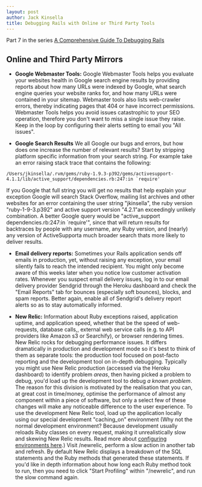 ```yaml
---
layout: post
author: Jack Kinsella
title: Debugging Rails with Online or Third Party Tools
---
```


Part 7 in the series [A Comprehensive Guide To Debugging Rails](/2014/06/06/a-comprehensive-guide-to-debugging-rails.html)

## Online and Third Party Mirrors ##

* **Google Webmaster Tools:** Google Webmaster Tools helps you evaluate your websites health in Google search engine results by providing reports about how many URLs were indexed by Google, what search engine queries your website ranks for, and how many URLs were contained in your sitemap. Webmaster tools also lists web-crawler errors, thereby indicating pages that 404 or have incorrect permissions. Webmaster Tools helps you avoid issues catastrophic to your SEO operation, therefore you don't want to miss a single issue they raise. Keep in the loop by configuring their alerts setting to email you "All issues".

* **Google Search Results** We all Google our bugs and errors, but how does one increase the number of relevant results? Start by stripping platform specific information from your search string. For example take an error raising stack trace that contains the following:
```
/Users/jkinsella/.rvm/gems/ruby-1.9.3-p392/gems/activesupport-4.1.1/lib/active_support/dependencies.rb:247:in `require'
```

If you Google that full string you will get no results that help explain your exception Google will search Stack Overflow, mailing list archives and other websites for an error containing the user string "jkinsella", the ruby version "ruby-1-9-3.p392" and active support version "4.2.1"an exceedingly unlikely combination. A better Google query would be "active_support dependencies.rb:247:in `require'", since that will return results for backtraces by people with any username, any Ruby version, and (nearly) any version of ActiveSupporta much broader search thats more likely to deliver results.

* **Email delivery reports:** Sometimes your Rails application sends off emails in production, yet, without raising any exception, your email silently fails to reach the intended recipient. You might only become aware of this weeks later when you notice low customer activation rates. Whenever you suspect email delivery issues, log in to our email delivery provider Sendgrid through the Heroku dashboard and check the  "Email Reports" tab for bounces (especially soft bounces), blocks, and spam reports. Better again, enable all of Sendgrid's delivery report alerts so as to stay automatically informed.

* **New Relic:** Information about Ruby exceptions raised, application uptime, and application speed, whether that be the speed of web-requests, database calls,, external web service calls (e.g. to API providers like Amazon s3 or Searchify), or browser rendering times. New Relic rocks for debugging performance issues. It differs dramatically in production and development mode so it's best to think of them as separate tools: the production tool focused on post-facto reporting and the development tool on in-depth debugging. Typically you might use New Relic production (accessed via the Heroku dashboard) to identify problem *areas*, then having picked a problem to debug, you'd load up the development tool to debug *a known problem*. The reason for this division is motivated by the realisation that you can, at great cost in time/money, optimise the performance of almost any component within a piece of software, but only a select few of these changes will make any noticeable difference to the user experience. To use the development New Relic tool, load up the application locally using our special development "caching_on" environment (Why not the normal development environment? Because development usually reloads Ruby classes on every request, making it unrealistically slow and skewing New Relic results. Read more about [configuring environments here](http://guides.rubyonrails.org/configuring.html).) Visit /newrelic, perform a slow action in another tab and refresh. By default New Relic displays a breakdown of the SQL statements and the Ruby methods that generated these statements. If you'd like in depth information about how long each Ruby method took to run, then you need to click "Start Profiling" within "/newrelic", and run the slow command again.
